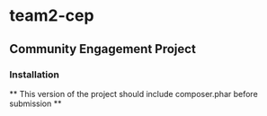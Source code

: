# team2-cep
## Community Engagement Project
### Installation
** This version of the project should include 	composer.phar	before submission **

